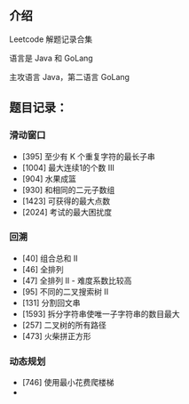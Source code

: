 ## 介绍

Leetcode 解题记录合集

语言是 Java 和 GoLang

主攻语言 Java，第二语言 GoLang

## 题目记录：

### 滑动窗口

+ [395] 至少有 K 个重复字符的最长子串
+ [1004] 最大连续1的个数 III
+ [904] 水果成篮
+ [930] 和相同的二元子数组
+ [1423] 可获得的最大点数
+ [2024] 考试的最大困扰度

### 回溯

+ [40] 组合总和 II
+ [46] 全排列
+ [47] 全排列 II - 难度系数比较高
+ [95] 不同的二叉搜索树 II
+ [131] 分割回文串
+ [1593] 拆分字符串使唯一子字符串的数目最大
+ [257] 二叉树的所有路径
+ [473] 火柴拼正方形

### 动态规划

+ [746] 使用最小花费爬楼梯
+ 

